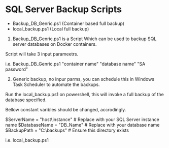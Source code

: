 SQL Server Backup Scripts
=========================
- Backup_DB_Genric.ps1 (Container based full backup)
- local_backup.ps1 (Local full backup)


1) Backup_DB_Genric.ps1 is a Script Which can be used to backup SQL server databases on Docker containers.

Script will take 3 input parameetrs.

i.e. Backup_DB_Genric.ps1 "container name" "database name" "SA password"

2) Generic backup, no inpur parms, you can schedule this in Windows Task Scheduler to automate the backups.

Run the local_backup.ps1 on powershell, this will invoke a full backup of the database specified.

Bellow constant varibles should be changed, accrodingly.

$ServerName = "host\instance"  # Replace with your SQL Server instance name
$DatabaseName = "DB_Name"  # Replace with your database name
$BackupPath = "C:\backups\"  # Ensure this directory exists


i.e. local_backup.ps1

